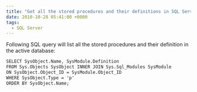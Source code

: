```yaml
---
title: "Get all the stored procedures and their definitions in SQL Server"
date: 2010-10-28 05:41:00 +0000
tags:
  - SQL Server
---
```


Following SQL query will list all the stored procedures and their definition in the active database:

 
```html
SELECT SysObject.Name, SysModule.Definition
FROM Sys.Objects SysObject INNER JOIN Sys.Sql_Modules SysModule
ON SysObject.Object_ID = SysModule.Object_ID
WHERE SysObject.Type = 'p'
ORDER BY SysObject.Name;
```
